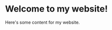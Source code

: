 <!DOCTYPE html>
<html>
  <head>
  </head>
  <body>
    <h1>Welcome to my website!</h1>
    <p>Here's some content for my website.</p>
